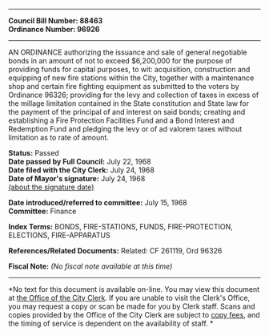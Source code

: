 * * * * *  
  
**Council Bill Number: [](#h0)[](#h2)88463**   
**Ordinance Number: 96926**  
  
* * * * *  
  
AN ORDINANCE authorizing the issuance and sale of general negotiable bonds in an amount of not to exceed $6,200,000 for the purpose of providing funds for capital purposes, to wit: acquisition, construction and equipping of new fire stations within the City, together with a maintenance shop and certain fire fighting equipment as submitted to the voters by Ordinance 96326; providing for the levy and collection of taxes in excess of the millage limitation contained in the State constitution and State law for the payment of the principal of and interest on said bonds; creating and establishing a Fire Protection Facilities Fund and a Bond Interest and Redemption Fund and pledging the levy or of ad valorem taxes without limitation as to rate of amount.  
  
**Status:** Passed   
**Date passed by Full Council:** July 22, 1968   
**Date filed with the City Clerk:** July 24, 1968   
**Date of Mayor's signature:** July 24, 1968   
[(about the signature date)](/~public/approvaldate.htm)   
  
  
**Date introduced/referred to committee:** July 15, 1968   
**Committee:** Finance   
  
**Index Terms:** BONDS, FIRE-STATIONS, FUNDS, FIRE-PROTECTION, ELECTIONS, FIRE-APPARATUS  
  
**References/Related Documents:** Related: CF 261119, Ord 96326  
  
**Fiscal Note:** *(No fiscal note available at this time)*  
  
* * * * *  
  
*No text for this document is available on-line. You may view this document at [the Office of the City Clerk](http://www.seattle.gov/leg/clerk/contactUs.htm). If you are unable to visit the Clerk's Office, you may request a copy or scan be made for you by Clerk staff. Scans and copies provided by the Office of the City Clerk are subject to [copy fees](http://clerk.seattle.gov/~public/clerkfees.htm), and the timing of service is dependent on the availability of staff. *  
  
  
